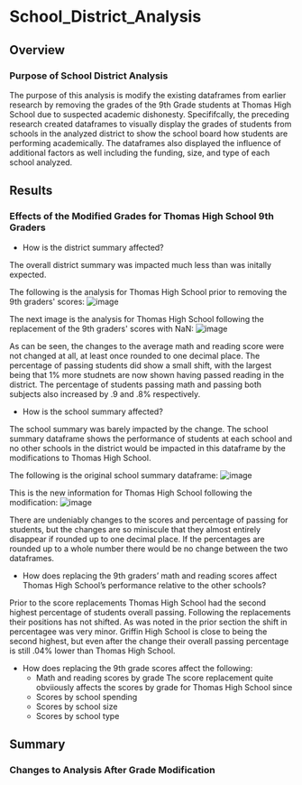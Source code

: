 # School_District_Analysis

## Overview
### Purpose of School District Analysis


The purpose of this analysis is modify the existing dataframes from earlier research by removing the grades of the 9th Grade students at Thomas High School due to suspected academic dishonesty. Specififcally, the preceding research created dataframes to visually display the grades of students from schools in the analyzed district to show the school board how students are performing academically. The dataframes also displayed the influence of additional factors as well including the funding, size, and type of each school analyzed.

## Results
### Effects of the Modified Grades for Thomas High School 9th Graders


- How is the district summary affected?

The overall district summary was impacted much less than was initally expected.

The following is the analysis for Thomas High School prior to removing the 9th graders' scores:
![image](https://user-images.githubusercontent.com/92831138/145235850-60e9d97a-6572-4ea5-a78f-e862801096a6.png)

The next image is the analysis for Thomas High School following the replacement of the 9th graders' scores with NaN:
![image](https://user-images.githubusercontent.com/92831138/145235541-a2ae9e6e-0d90-46ea-b757-7c5ff6485b92.png)

As can be seen, the changes to the average math and reading score were not changed at all, at least once rounded to one decimal place. The percentage of passing students did show a small shift, with the largest being that 1% more studnets are now shown having passed reading in the district. The percentage of students passing math and passing both subjects also increased by .9 and .8% respectively. 

- How is the school summary affected?

The school summary was barely impacted by the change. The school summary dataframe shows the performance of students at each school and no other schools in the district would be impacted in this dataframe by the modifications to Thomas High School.

The following is the original school summary dataframe:
![image](https://user-images.githubusercontent.com/92831138/145238791-0aeca3f2-ae64-416c-8bd8-c9cfee1d9fe8.png)

This is the new information for Thomas High School following the modification:
![image](https://user-images.githubusercontent.com/92831138/145238931-0f614a2b-fc5d-47ed-a08b-d90ebf5afb12.png)

There are undeniably changes to the scores and percentage of passing for students, but the changes are so miniscule that they almost entirely disappear if rounded up to one decimal place. If the percentages are rounded up to a whole number there would be no change between the two dataframes.

- How does replacing the 9th graders’ math and reading scores affect Thomas High School’s performance relative to the other schools?

Prior to the score replacements Thomas High School had the second highest percentage of students overall passing. Following the replacements their positions has not shifted. As was noted in the prior section the shift in percentagee was very minor. Griffin High School is close to being the second highest, but even after the change their overall passing percentage is still .04% lower than Thomas High School. 

- How does replacing the 9th grade scores affect the following:
  - Math and reading scores by grade
  The score replacement quite obviiously affects the scores by grade for Thomas High School since 
  - Scores by school spending
  - Scores by school size
  - Scores by school type

## Summary
### Changes to Analysis After Grade Modification
